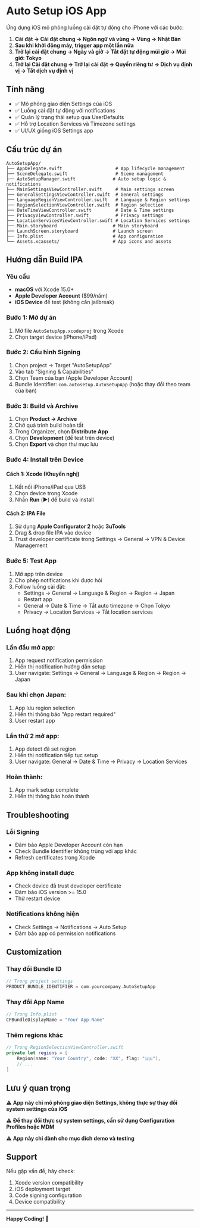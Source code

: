 # Auto Setup iOS App

Ứng dụng iOS mô phỏng luồng cài đặt tự động cho iPhone với các bước:

1. **Cài đặt → Cài đặt chung → Ngôn ngữ và vùng → Vùng → Nhật Bản**
2. **Sau khi khởi động máy, trigger app một lần nữa**
3. **Trở lại cài đặt chung → Ngày và giờ → Tắt đặt tự động múi giờ → Múi giờ: Tokyo**
4. **Trở lại Cài đặt chung → Trở lại cài đặt → Quyền riêng tư → Dịch vụ định vị → Tắt dịch vụ định vị**

## Tính năng

- ✅ Mô phỏng giao diện Settings của iOS
- ✅ Luồng cài đặt tự động với notifications
- ✅ Quản lý trạng thái setup qua UserDefaults
- ✅ Hỗ trợ Location Services và Timezone settings
- ✅ UI/UX giống iOS Settings app

## Cấu trúc dự án

```
AutoSetupApp/
├── AppDelegate.swift                    # App lifecycle management
├── SceneDelegate.swift                  # Scene management
├── AutoSetupManager.swift              # Auto setup logic & notifications
├── MainSettingsViewController.swift     # Main settings screen
├── GeneralSettingsViewController.swift  # General settings
├── LanguageRegionViewController.swift   # Language & Region settings
├── RegionSelectionViewController.swift  # Region selection
├── DateTimeViewController.swift         # Date & Time settings
├── PrivacyViewController.swift          # Privacy settings
├── LocationServicesViewController.swift # Location Services settings
├── Main.storyboard                     # Main storyboard
├── LaunchScreen.storyboard             # Launch screen
├── Info.plist                          # App configuration
└── Assets.xcassets/                    # App icons and assets
```

## Hướng dẫn Build IPA

### Yêu cầu

- **macOS** với Xcode 15.0+
- **Apple Developer Account** ($99/năm)
- **iOS Device** để test (không cần jailbreak)

### Bước 1: Mở dự án

1. Mở file `AutoSetupApp.xcodeproj` trong Xcode
2. Chọn target device (iPhone/iPad)

### Bước 2: Cấu hình Signing

1. Chọn project → Target "AutoSetupApp"
2. Vào tab "Signing & Capabilities"
3. Chọn Team của bạn (Apple Developer Account)
4. Bundle Identifier: `com.autosetup.AutoSetupApp` (hoặc thay đổi theo team của bạn)

### Bước 3: Build và Archive

1. Chọn **Product → Archive**
2. Chờ quá trình build hoàn tất
3. Trong Organizer, chọn **Distribute App**
4. Chọn **Development** (để test trên device)
5. Chọn **Export** và chọn thư mục lưu

### Bước 4: Install trên Device

#### Cách 1: Xcode (Khuyến nghị)
1. Kết nối iPhone/iPad qua USB
2. Chọn device trong Xcode
3. Nhấn **Run** (▶️) để build và install

#### Cách 2: IPA File
1. Sử dụng **Apple Configurator 2** hoặc **3uTools**
2. Drag & drop file IPA vào device
3. Trust developer certificate trong Settings → General → VPN & Device Management

### Bước 5: Test App

1. Mở app trên device
2. Cho phép notifications khi được hỏi
3. Follow luồng cài đặt:
   - Settings → General → Language & Region → Region → Japan
   - Restart app
   - General → Date & Time → Tắt auto timezone → Chọn Tokyo
   - Privacy → Location Services → Tắt location services

## Luồng hoạt động

### Lần đầu mở app:
1. App request notification permission
2. Hiển thị notification hướng dẫn setup
3. User navigate: Settings → General → Language & Region → Region → Japan

### Sau khi chọn Japan:
1. App lưu region selection
2. Hiển thị thông báo "App restart required"
3. User restart app

### Lần thứ 2 mở app:
1. App detect đã set region
2. Hiển thị notification tiếp tục setup
3. User navigate: General → Date & Time → Privacy → Location Services

### Hoàn thành:
1. App mark setup complete
2. Hiển thị thông báo hoàn thành

## Troubleshooting

### Lỗi Signing
- Đảm bảo Apple Developer Account còn hạn
- Check Bundle Identifier không trùng với app khác
- Refresh certificates trong Xcode

### App không install được
- Check device đã trust developer certificate
- Đảm bảo iOS version >= 15.0
- Thử restart device

### Notifications không hiện
- Check Settings → Notifications → Auto Setup
- Đảm bảo app có permission notifications

## Customization

### Thay đổi Bundle ID
```swift
// Trong project settings
PRODUCT_BUNDLE_IDENTIFIER = com.yourcompany.AutoSetupApp
```

### Thay đổi App Name
```swift
// Trong Info.plist
CFBundleDisplayName = "Your App Name"
```

### Thêm regions khác
```swift
// Trong RegionSelectionViewController.swift
private let regions = [
    Region(name: "Your Country", code: "XX", flag: "🇺🇸"),
    // ...
]
```

## Lưu ý quan trọng

⚠️ **App này chỉ mô phỏng giao diện Settings, không thực sự thay đổi system settings của iOS**

⚠️ **Để thay đổi thực sự system settings, cần sử dụng Configuration Profiles hoặc MDM**

⚠️ **App này chỉ dành cho mục đích demo và testing**

## Support

Nếu gặp vấn đề, hãy check:
1. Xcode version compatibility
2. iOS deployment target
3. Code signing configuration
4. Device compatibility

---

**Happy Coding! 🚀**
